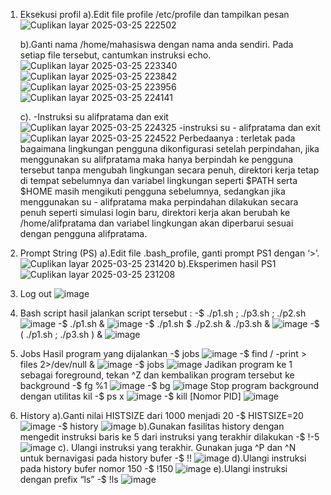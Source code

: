 1. Eksekusi profil
   a).Edit file profile /etc/profile dan tampilkan pesan
   ![Cuplikan layar 2025-03-25 222502](https://github.com/user-attachments/assets/e10e9e86-f799-48f3-9016-f3bf308034bb)

   b).Ganti nama /home/mahasiswa dengan nama anda sendiri. Pada setiap file tersebut, cantumkan instruksi echo.
   ![Cuplikan layar 2025-03-25 223340](https://github.com/user-attachments/assets/12eb9eed-b082-4cf8-a2b8-e21a7900e1cf)
   ![Cuplikan layar 2025-03-25 223842](https://github.com/user-attachments/assets/35276189-6b96-4c95-b9a5-4c0ea33d775f)
   ![Cuplikan layar 2025-03-25 223956](https://github.com/user-attachments/assets/61ebf4a6-0d8c-4b18-8341-5382977f8fcf)
   ![Cuplikan layar 2025-03-25 224141](https://github.com/user-attachments/assets/09145c48-36bf-4160-a20d-5dfdbaf31c4c)
   
   c). -Instruksi su alifpratama dan exit
  ![Cuplikan layar 2025-03-25 224325](https://github.com/user-attachments/assets/14e20e4b-5222-4fcd-adbb-a112da2366fd)
       -instruksi su - alifpratama dan exit
  ![Cuplikan layar 2025-03-25 224522](https://github.com/user-attachments/assets/30d194b2-ca08-4d57-b31e-355791131a3d)
  Perbedaanya :
terletak pada bagaimana lingkungan pengguna dikonfigurasi setelah perpindahan, jika menggunakan su alifpratama maka hanya berpindah ke pengguna tersebut tanpa mengubah lingkungan secara penuh, direktori kerja tetap di tempat sebelumnya dan variabel lingkungan seperti $PATH serta $HOME masih mengikuti pengguna sebelumnya, sedangkan jika menggunakan su - alifpratama maka perpindahan dilakukan secara penuh seperti simulasi login baru, direktori kerja akan berubah ke /home/alifpratama dan variabel lingkungan 
akan diperbarui sesuai dengan pengguna alifpratama.

3.  Prompt String (PS)
   a).Edit file .bash_profile, ganti prompt PS1 dengan ‘>’.
![Cuplikan layar 2025-03-25 231420](https://github.com/user-attachments/assets/f451d699-a54e-45f3-b9d6-0bd291469f61)
   b).Eksperimen hasil PS1
![Cuplikan layar 2025-03-25 231208](https://github.com/user-attachments/assets/ec061b44-6926-4878-883d-afb4aa44b681)

4. Log out
![image](https://github.com/user-attachments/assets/b03ebbad-ac3d-407a-baa5-402948b65eb9)

5. Bash script
   hasil jalankan script tersebut :
       -$ ./p1.sh ; ./p3.sh ; ./p2.sh
   ![image](https://github.com/user-attachments/assets/3d897be2-d75a-471e-956e-c180058623b1)
       -$ ./p1.sh &
   ![image](https://github.com/user-attachments/assets/89f9b233-926a-4bd5-bba1-33be977d1175)
       -$ ./p1.sh $ ./p2.sh & ./p3.sh &
   ![image](https://github.com/user-attachments/assets/3a2ed7b7-3c11-445d-84c8-a1256ef92047)
       -$ ( ./p1.sh ; ./p3.sh ) &
   ![image](https://github.com/user-attachments/assets/b31b1a19-6811-436f-accb-7ebc3dd9687a)

6. Jobs
   Hasil program yang dijalankan
       -$ jobs
   ![image](https://github.com/user-attachments/assets/4b7d27e8-ce6b-41f0-b6b5-527e81c25edf)
       -$ find / -print > files 2>/dev/null &
   ![image](https://github.com/user-attachments/assets/c77d45ad-7548-4ae6-8a99-8763e2f33bce)
       -$ jobs
   ![image](https://github.com/user-attachments/assets/273fa23f-94d0-489b-b771-efaf2470ae1b)
    Jadikan program ke 1 sebagai foreground, tekan ^Z dan kembalikan program tersebut ke 
background
       -$ fg %1
   ![image](https://github.com/user-attachments/assets/75c0369c-080a-486f-aba9-088c14d3562e)
       -$ bg
   ![image](https://github.com/user-attachments/assets/9311acfe-0461-4d66-8df2-1ee479ca5646)
   Stop program background dengan utilitas kil
       -$ ps x
   ![image](https://github.com/user-attachments/assets/cea7ec99-6e45-4c0c-a47d-cd6f46d28bcb)
       -$ kill [Nomor PID] 
   ![image](https://github.com/user-attachments/assets/cb94ec50-fa76-40cf-a7c1-786c4f2eb226)

7. History
   a).Ganti nilai HISTSIZE dari 1000 menjadi 20
        -$ HISTSIZE=20
   ![image](https://github.com/user-attachments/assets/ecb8250f-42c9-4e66-945a-f1b5a7f968bd)
       -$ history
   ![image](https://github.com/user-attachments/assets/dbdb591a-3915-415a-8a6d-98affb17d0d4)
  b).Gunakan fasilitas history dengan mengedit instruksi baris ke 5 dari instruksi yang terakhir
dilakukan
       -$ !-5
   ![image](https://github.com/user-attachments/assets/13188b6c-6190-47ac-8151-a66aee4add5b)
  c). Ulangi instruksi yang terakhir. Gunakan juga ^P dan ^N untuk bernavigasi pada history bufer
       -$ !!
   ![image](https://github.com/user-attachments/assets/f219fbf1-17b4-4909-a05c-810d715b79e8)
   d).Ulangi instruksi pada history bufer nomor 150
       -$ !150
   ![image](https://github.com/user-attachments/assets/8a3867fb-98e6-4abf-a15a-f4d669ca030c)
   e).Ulangi instruksi dengan prefix “ls” 
       -$ !ls
   ![image](https://github.com/user-attachments/assets/8092bd82-7da0-4b18-889f-cfa48f62ead6)










   



















